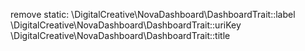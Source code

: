 
remove static:
\DigitalCreative\NovaDashboard\DashboardTrait::label
\DigitalCreative\NovaDashboard\DashboardTrait::uriKey
\DigitalCreative\NovaDashboard\DashboardTrait::title